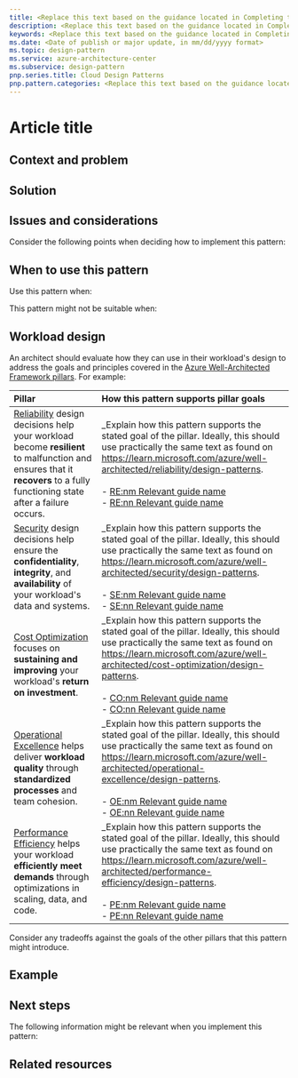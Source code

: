 ```yaml
---
title: <Replace this text based on the guidance located in Completing the metadata under the Article title section.>   
description: <Replace this text based on the guidance located in Completing the metadata under the Article title section.>
keywords: <Replace this text based on the guidance located in Completing the metadata under the Article title section.>
ms.date: <Date of publish or major update, in mm/dd/yyyy format>
ms.topic: design-pattern
ms.service: azure-architecture-center
ms.subservice: design-pattern
pnp.series.title: Cloud Design Patterns
pnp.pattern.categories: <Replace this text based on the guidance located in Completing the metadata under the Article title section.>
---
```


# Article title
<!--
- This template is specific to Cloud Design Patterns. 
- Don't start the article with an alert.
- Ensure that your article contains only one H1 heading (#), which is the article title. The H1 heading is always followed by a short descriptive paragraph that describes what the article is about and how it can help the reader.
- Describe the problem that the pattern addresses, identify considerations for how to apply the pattern, and provide an example based on Microsoft Azure. Most of the patterns include code samples or snippets that show how to implement the pattern on Azure.
- Group the content into six subheadings. These subheadings are **Context and problem**, **Solution**, **Issues and considerations**, **When to use this pattern**, **Workload design**, **Example**, and **Next steps**. The H2 headings (##) and descriptions are included in this template. If you need to create a new heading under one of the H2 headings, use an H3 heading (###).
- Complete the metadata section at the top of this template. Update the placeholder text based on the following guidance:
  - **title:** Use the H1 title of your article from the top of this section. Make both titles identical. Maximum recommended character length is 60 characters.
  - **description:** Provide a brief summary of your article. This is the description that appears in search engine results, so ensure that the summary is clear, concise, and attracts your intended audience. Recommended character count is 150-160 characters.
  - **keywords:** Add a comma-separated list of key concepts and terms from your article. These are the words that your intended audience will submit in a search engine.
  - **ms.date:** Enter the date in mm/dd/yyyy format, as shown in the metadata field. Initially, this should be the date your article is published. After publication, refresh this field whenever the article is updated so that readers can see that the content is fresh.
  - **pnp.series.title:** Use Cloud Design Patterns for the patterns and practices series title. Don't change it.
  - **pnp.pattern.categories:** Review the following bracketed list and delete all categories that don't apply to your article. Then copy and paste the final bracketed list into the metadata section: 
    - [availability, data-management, design-implementation, messaging, management-monitoring, performance-scalability, resiliency, security].
-->

## Context and problem
<!--Provide a brief background on the specific pattern and the problem that the pattern addresses.-->

## Solution
<!--
- Describe the solution for the problem described in the **Context and problem** section. If there are multiple solutions, list them in order of complexity and provide instructions on how the reader can choose the best solution for their problem. 
- Provide a step-by-step approach to implement the solution and include screenshots to help guide the reader.
-->

## Issues and considerations

Consider the following points when deciding how to implement this pattern:

<!-- 
- Add a bulleted list of topics for the reader to consider before they implement the given solution.
- Emphasize concerns relevant to implementing the solution described in the previous section.
-->

## When to use this pattern

Use this pattern when:

<!--Add a bulleted-list of items that describe when this pattern should be used to help the reader determine if the solution is applicable to their scenario.-->

This pattern might not be suitable when:

<!--Add a bulleted-list of items that describe when this pattern shouldn't be used to help the reader determine if the solution is applicable to their scenario.-->

## Workload design

An architect should evaluate how they can use <!--insert name of pattern here--> in their workload's design to address the goals and principles covered in the [Azure Well-Architected Framework pillars](/azure/well-architected/pillars). For example:

<!--
- Include only the rows that are relevant in the following table. This list is a pivot of the data on the design patterns lists in the Well-Architected Framework, so the two lists must be identical. 
- Don't add something here that isn't also in the Well-Architected Framework pillars. 
- Update the italicized content in the table as needed.
-->

| Pillar | How this pattern supports pillar goals |
| :----- | :------------------------------------- |
| [Reliability](/azure/well-architected/reliability/checklist) design decisions help your workload become **resilient** to malfunction and ensures that it **recovers** to a fully functioning state after a failure occurs. | _Explain how this pattern supports the stated goal of the pillar. Ideally, this should use practically the same text as found on <https://learn.microsoft.com/azure/well-architected/reliability/design-patterns>.<br/><br/> - [RE:nm Relevant guide name]()<br/> - [RE:nn Relevant guide name]() |
| [Security](/azure/well-architected/security/checklist) design decisions help ensure the **confidentiality**, **integrity**, and **availability** of your workload's data and systems. | _Explain how this pattern supports the stated goal of the pillar. Ideally, this should use practically the same text as found on <https://learn.microsoft.com/azure/well-architected/security/design-patterns>.<br/><br/> - [SE:nm Relevant guide name]()<br/> - [SE:nn Relevant guide name]() |
| [Cost Optimization](/azure/well-architected/cost-optimization/checklist) focuses on **sustaining and improving** your workload's **return on investment**. | _Explain how this pattern supports the stated goal of the pillar. Ideally, this should use practically the same text as found on <https://learn.microsoft.com/azure/well-architected/cost-optimization/design-patterns>.<br/><br/> - [CO:nm Relevant guide name]()<br/> - [CO:nn Relevant guide name]() |
| [Operational Excellence](/azure/well-architected/operational-excellence/checklist) helps deliver **workload quality** through **standardized processes** and team cohesion. | _Explain how this pattern supports the stated goal of the pillar. Ideally, this should use practically the same text as found on <https://learn.microsoft.com/azure/well-architected/operational-excellence/design-patterns>.<br/><br/> - [OE:nm Relevant guide name]()<br/> - [OE:nn Relevant guide name]() |
| [Performance Efficiency](/azure/well-architected/performance-efficiency/checklist) helps your workload **efficiently meet demands** through optimizations in scaling, data, and code. | _Explain how this pattern supports the stated goal of the pillar. Ideally, this should use practically the same text as found on <https://learn.microsoft.com/azure/well-architected/performance-efficiency/design-patterns>.<br/><br/> - [PE:nm Relevant guide name]()<br/> - [PE:nn Relevant guide name]() |

Consider any tradeoffs against the goals of the other pillars that this pattern might introduce.

## Example
<!--Include a working sample that shows the reader how the pattern solution is used in a real-world situation. The sample should be specific and provide code snippets when appropriate.-->

## Next steps

The following information might be relevant when you implement this pattern:

<!--
- Add a bulleted list of links to third-party and other Learn and Microsoft topics. These topics can include links to pages that provide additional context or that might be useful in a next-steps context.
- Format Learn links to be site relative, such as (/azure/feature/article-name).
- Don't include locales such as `en-us` in links unless they don't work without it.
- Don't include a trailing slash in any links.
-->

## Related resources
<!--
- Add a bulleted list of related resource links.
- Use this section for architecture information that's relevant to the current article. It must be content that the Azure Architecture Center TOC refers to but can be from a repo other than the AAC repo.
- Ensure that links to articles in the AAC repo are repo-relative, such as (../../solution-ideas/articles/article-name.yml).
-->
